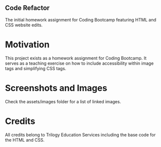## Code Refactor
The initial homework assignment for Coding Bootcamp featuring HTML and CSS website edits.

# Motivation
This project exists as a homework assignment for Coding Bootcamp. It serves as a teaching exercise on how to include accessibility within image tags and simplifying CSS tags.

# Screenshots and Images
Check the assets/images folder for a list of linked images.

# Credits
All credits belong to Trilogy Education Services including the base code for the HTML and CSS.
